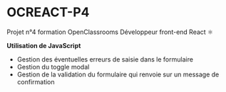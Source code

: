 # OCREACT-P4
Projet n°4 formation OpenClassrooms Développeur front-end React ⚛️

**Utilisation de JavaScript**
* Gestion des éventuelles erreurs de saisie dans le formulaire
* Gestion du toggle modal
* Gestion de la validation du formulaire qui renvoie sur un message de confirmation
